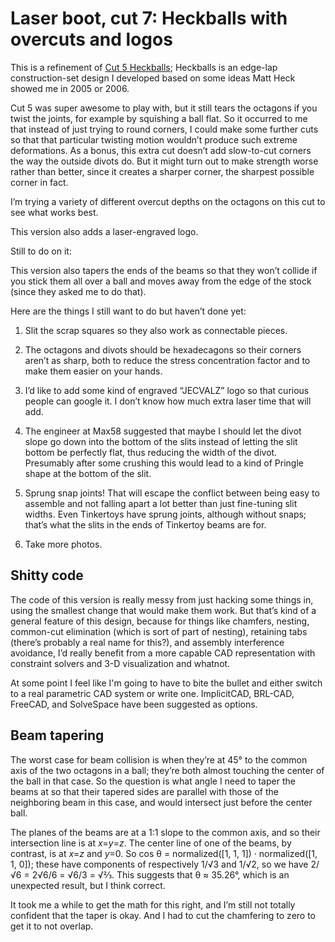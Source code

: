 Laser boot, cut 7: Heckballs with overcuts and logos
====================================================

This is a refinement of [Cut 5 Heckballs][2]; Heckballs is an edge-lap
construction-set design I developed based on some ideas Matt Heck
showed me in 2005 or 2006.

[2]: ../cut-5

Cut 5 was super awesome to play with, but it still tears the octagons
if you twist the joints, for example by squishing a ball flat.  So it
occurred to me that instead of just trying to round corners, I could
make some further cuts so that that particular twisting motion
wouldn’t produce such extreme deformations.  As a bonus, this extra
cut doesn’t add slow-to-cut corners the way the outside divots do.
But it might turn out to make strength worse rather than better, since
it creates a sharper corner, the sharpest possible corner in fact.

I’m trying a variety of different overcut depths on the octagons on
this cut to see what works best.

This version also adds a laser-engraved logo.

Still to do on it:

This version also tapers the ends of the beams so that they won’t
collide if you stick them all over a ball and moves away from the edge
of the stock (since they asked me to do that).

Here are the things I still want to do but haven’t done yet:

1. Slit the scrap squares so they also work as connectable pieces.

2. The octagons and divots should be hexadecagons so their corners
   aren’t as sharp, both to reduce the stress concentration factor and
   to make them easier on your hands.

3. I’d like to add some kind of engraved “JECVALZ” logo so that
   curious people can google it.  I don’t know how much extra laser
   time that will add.

4. The engineer at Max58 suggested that maybe I should let the divot
   slope go down into the bottom of the slits instead of letting the
   slit bottom be perfectly flat, thus reducing the width of the
   divot.  Presumably after some crushing this would lead to a kind of
   Pringle shape at the bottom of the slit.

5. Sprung snap joints!  That will escape the conflict between being
   easy to assemble and not falling apart a lot better than just
   fine-tuning slit widths.  Even Tinkertoys have sprung joints,
   although without snaps; that’s what the slits in the ends of
   Tinkertoy beams are for.

6. Take more photos.

Shitty code
-----------

The code of this version is really messy from just hacking some things
in, using the smallest change that would make them work.  But that’s
kind of a general feature of this design, because for things like
chamfers, nesting, common-cut elimination (which is sort of part of
nesting), retaining tabs (there’s probably a real name for this?), and
assembly interference avoidance, I’d really benefit from a more
capable CAD representation with constraint solvers and 3-D
visualization and whatnot.

At some point I feel like I'm going to have to bite the bullet and
either switch to a real parametric CAD system or write one.
ImplicitCAD, BRL-CAD, FreeCAD, and SolveSpace have been suggested as
options.

Beam tapering
-------------

The worst case for beam collision is when they’re at 45° to the common
axis of the two octagons in a ball; they’re both almost touching the
center of the ball in that case.  So the question is what angle I need
to taper the beams at so that their tapered sides are parallel with
those of the neighboring beam in this case, and would intersect just
before the center ball.

The planes of the beams are at a 1:1 slope to the common axis, and so
their intersection line is at *x*=*y*=*z*.  The center line of one of
the beams, by contrast, is at *x*=*z* and *y*=0.  So cos θ =
normalized([1, 1, 1]) · normalized([1, 1, 0]); these have components
of respectively 1/√3 and 1/√2, so we have 2/√6 = 2√6/6 = √6/3 = √⅔.
This suggests that θ ≈ 35.26°, which is an unexpected result, but
I think correct.

It took me a while to get the math for this right, and I’m still not
totally confident that the taper is okay.  And I had to cut the
chamfering to zero to get it to not overlap.

<link rel="stylesheet" href="http://canonical.org/~kragen/style.css" />

<style>
img { float: right; margin: 0.5em }
</style>